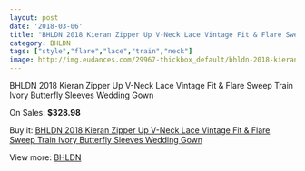 ```yaml
---
layout: post
date: '2018-03-06'
title: "BHLDN 2018 Kieran Zipper Up V-Neck Lace Vintage Fit & Flare Sweep Train Ivory Butterfly Sleeves Wedding Gown"
category: BHLDN
tags: ["style","flare","lace","train","neck"]
image: http://img.eudances.com/29967-thickbox_default/bhldn-2018-kieran-zipper-up-v-neck-lace-vintage-fit-flare-sweep-train-ivory-butterfly-sleeves-wedding-gown.jpg
---
```

BHLDN 2018 Kieran Zipper Up V-Neck Lace Vintage Fit & Flare Sweep Train Ivory Butterfly Sleeves Wedding Gown

On Sales: **$328.98**
<a href="https://www.eudances.com/en/bhldn/9632-bhldn-2018-kieran-zipper-up-v-neck-lace-vintage-fit-flare-sweep-train-ivory-butterfly-sleeves-wedding-gown.html"><amp-img layout="responsive" width="600" height="600" src="//img.eudances.com/29967-thickbox_default/bhldn-2018-kieran-zipper-up-v-neck-lace-vintage-fit-flare-sweep-train-ivory-butterfly-sleeves-wedding-gown.jpg" alt="BHLDN 2018 Kieran Zipper Up V-Neck Lace Vintage Fit & Flare Sweep Train Ivory Butterfly Sleeves Wedding Gown 0" /></a>
<a href="https://www.eudances.com/en/bhldn/9632-bhldn-2018-kieran-zipper-up-v-neck-lace-vintage-fit-flare-sweep-train-ivory-butterfly-sleeves-wedding-gown.html"><amp-img layout="responsive" width="600" height="600" src="//img.eudances.com/29973-thickbox_default/bhldn-2018-kieran-zipper-up-v-neck-lace-vintage-fit-flare-sweep-train-ivory-butterfly-sleeves-wedding-gown.jpg" alt="BHLDN 2018 Kieran Zipper Up V-Neck Lace Vintage Fit & Flare Sweep Train Ivory Butterfly Sleeves Wedding Gown 1" /></a>
<a href="https://www.eudances.com/en/bhldn/9632-bhldn-2018-kieran-zipper-up-v-neck-lace-vintage-fit-flare-sweep-train-ivory-butterfly-sleeves-wedding-gown.html"><amp-img layout="responsive" width="600" height="600" src="//img.eudances.com/29972-thickbox_default/bhldn-2018-kieran-zipper-up-v-neck-lace-vintage-fit-flare-sweep-train-ivory-butterfly-sleeves-wedding-gown.jpg" alt="BHLDN 2018 Kieran Zipper Up V-Neck Lace Vintage Fit & Flare Sweep Train Ivory Butterfly Sleeves Wedding Gown 2" /></a>
<a href="https://www.eudances.com/en/bhldn/9632-bhldn-2018-kieran-zipper-up-v-neck-lace-vintage-fit-flare-sweep-train-ivory-butterfly-sleeves-wedding-gown.html"><amp-img layout="responsive" width="600" height="600" src="//img.eudances.com/29971-thickbox_default/bhldn-2018-kieran-zipper-up-v-neck-lace-vintage-fit-flare-sweep-train-ivory-butterfly-sleeves-wedding-gown.jpg" alt="BHLDN 2018 Kieran Zipper Up V-Neck Lace Vintage Fit & Flare Sweep Train Ivory Butterfly Sleeves Wedding Gown 3" /></a>
<a href="https://www.eudances.com/en/bhldn/9632-bhldn-2018-kieran-zipper-up-v-neck-lace-vintage-fit-flare-sweep-train-ivory-butterfly-sleeves-wedding-gown.html"><amp-img layout="responsive" width="600" height="600" src="//img.eudances.com/29970-thickbox_default/bhldn-2018-kieran-zipper-up-v-neck-lace-vintage-fit-flare-sweep-train-ivory-butterfly-sleeves-wedding-gown.jpg" alt="BHLDN 2018 Kieran Zipper Up V-Neck Lace Vintage Fit & Flare Sweep Train Ivory Butterfly Sleeves Wedding Gown 4" /></a>
<a href="https://www.eudances.com/en/bhldn/9632-bhldn-2018-kieran-zipper-up-v-neck-lace-vintage-fit-flare-sweep-train-ivory-butterfly-sleeves-wedding-gown.html"><amp-img layout="responsive" width="600" height="600" src="//img.eudances.com/29969-thickbox_default/bhldn-2018-kieran-zipper-up-v-neck-lace-vintage-fit-flare-sweep-train-ivory-butterfly-sleeves-wedding-gown.jpg" alt="BHLDN 2018 Kieran Zipper Up V-Neck Lace Vintage Fit & Flare Sweep Train Ivory Butterfly Sleeves Wedding Gown 5" /></a>
<a href="https://www.eudances.com/en/bhldn/9632-bhldn-2018-kieran-zipper-up-v-neck-lace-vintage-fit-flare-sweep-train-ivory-butterfly-sleeves-wedding-gown.html"><amp-img layout="responsive" width="600" height="600" src="//img.eudances.com/29968-thickbox_default/bhldn-2018-kieran-zipper-up-v-neck-lace-vintage-fit-flare-sweep-train-ivory-butterfly-sleeves-wedding-gown.jpg" alt="BHLDN 2018 Kieran Zipper Up V-Neck Lace Vintage Fit & Flare Sweep Train Ivory Butterfly Sleeves Wedding Gown 6" /></a>

Buy it: [BHLDN 2018 Kieran Zipper Up V-Neck Lace Vintage Fit & Flare Sweep Train Ivory Butterfly Sleeves Wedding Gown](https://www.eudances.com/en/bhldn/9632-bhldn-2018-kieran-zipper-up-v-neck-lace-vintage-fit-flare-sweep-train-ivory-butterfly-sleeves-wedding-gown.html "BHLDN 2018 Kieran Zipper Up V-Neck Lace Vintage Fit & Flare Sweep Train Ivory Butterfly Sleeves Wedding Gown")

View more: [BHLDN](https://www.eudances.com/en/124-bhldn "BHLDN")